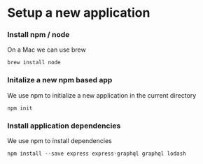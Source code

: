 # Setup a new application
### Install npm / node
On a Mac we can use brew
```
brew install node
```
### Initalize a new npm based app
We use npm to initialize a new application in the current directory
```
npm init
```
### Install application dependencies
We use npm to install dependencies
```
npm install --save express express-graphql graphql lodash
```
